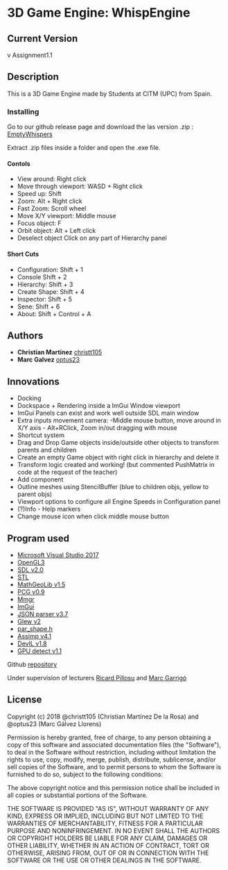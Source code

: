 ﻿# 3D Game Engine: WhispEngine

## Current Version
v Assignment1.1

## Description
This is a 3D Game Engine made by Students at CITM (UPC) from Spain. 

### Installing
Go to our github release page and download the las version .zip : 
[EmptyWhispers](https://github.com/Empty-Whisper)

Extract .zip files inside a folder and open the .exe file.

#### Contols
* View around:  	         	Right click
* Move through viewport: 	WASD + Right click
* Speed up:  	      	Shift	         
* Zoom:			Alt + Right click
* Fast Zoom:		Scroll wheel
* Move X/Y viewport:	Middle mouse
* Focus object:		F
* Orbit object:		Alt + Left click
* Deselect object	Click on any part of Hierarchy panel

#### Short Cuts
* Configuration:         Shift + 1
* Console		  Shift + 2
* Hierarchy:  	  Shift + 3
* Create Shape:         Shift + 4
* Inspector:         	  Shift + 5
* Sene:         	  Shift + 6
* About: 	                  Shift + Control + A

## Authors
* **Christian Martínez** [christt105](https://github.com/christt105)
* **Marc Galvez** [optus23](https://github.com/optus23)

## Innovations
* Docking
* Dockspace + Rendering inside a ImGui Window viewport
* ImGui Panels can exist and work well outside SDL main window
* Extra inputs movement camera: -Middle mouse button, move around in X/Y axis - Alt+RClick, Zoom in/out dragging with mouse
* Shortcut system
* Drag and Drop Game objects inside/outside other objects to transform parents and children
* Create an empty Game object with right click in hierarchy and delete it
* Transform logic created and working! (but commented PushMatrix in code at the request of the teacher)
* Add component
* Outline meshes using StencilBuffer (blue to children objs, yellow to parent objs)
* Viewport options to configure all Engine Speeds in Configuration panel
* (?)Info - Help markers
* Change mouse icon when click middle mouse button

## Program used
* [Microsoft Visual Studio 2017](https://visualstudio.microsoft.com/es/vs/)
* [OpenGL3](https://opengl.org/)
* [SDL v2.0](https://www.libsdl.org/license.php)
* [STL](https://docs.oracle.com/database/bdb181/html/installation/win_build_stl.html)
* [MathGeoLib v1.5](https://github.com/juj/MathGeoLib)
* [PCG v0.9](http://www.pcg-random.org/)
* [Mmgr](http://www.flipcode.com/archives/Presenting_A_Memory_Manager.shtml)
* [ImGui](https://github.com/ocornut/imgui)
* [JSON parser v3.7](https://github.com/nlohmann/json)
* [Glew v2](https://github.com/nigels-com/glew)
* [par_shape.h](https://prideout.net/shapes)
* [Assimp v4.1](http://www.assimp.org/)
* [DevIL v1.8](http://openil.sourceforge.net/)
* [GPU detect v1.1](https://github.com/MatthewKing/DeviceId)

Github [repository](https://github.com/Empty-Whisper/WhispEngine)

Under supervision of lecturers [Ricard Pillosu](https://www.linkedin.com/in/ricardpillosu/) and [Marc Garrigó](https://www.linkedin.com/in/mgarrigo/)

## License

Copyright (c) 2018 @christt105 (Christian Martínez De la Rosa) and @optus23 (Marc Gálvez Llorens)

Permission is hereby granted, free of charge, to any person obtaining a copy
of this software and associated documentation files (the "Software"), to deal
in the Software without restriction, including without limitation the rights
to use, copy, modify, merge, publish, distribute, sublicense, and/or sell
copies of the Software, and to permit persons to whom the Software is
furnished to do so, subject to the following conditions:

The above copyright notice and this permission notice shall be included in all
copies or substantial portions of the Software.

THE SOFTWARE IS PROVIDED "AS IS", WITHOUT WARRANTY OF ANY KIND, EXPRESS OR
IMPLIED, INCLUDING BUT NOT LIMITED TO THE WARRANTIES OF MERCHANTABILITY,
FITNESS FOR A PARTICULAR PURPOSE AND NONINFRINGEMENT. IN NO EVENT SHALL THE
AUTHORS OR COPYRIGHT HOLDERS BE LIABLE FOR ANY CLAIM, DAMAGES OR OTHER
LIABILITY, WHETHER IN AN ACTION OF CONTRACT, TORT OR OTHERWISE, ARISING FROM,
OUT OF OR IN CONNECTION WITH THE SOFTWARE OR THE USE OR OTHER DEALINGS IN THE
SOFTWARE.
